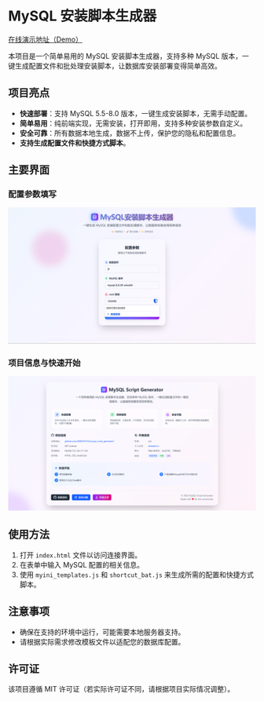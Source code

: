 # MySQL 安装脚本生成器

[在线演示地址（Demo）](http://mysql.aiheadn.cn/)

本项目是一个简单易用的 MySQL 安装脚本生成器，支持多种 MySQL 版本，一键生成配置文件和批处理安装脚本，让数据库安装部署变得简单高效。

## 项目亮点
- **快速部署**：支持 MySQL 5.5-8.0 版本，一键生成安装脚本，无需手动配置。
- **简单易用**：纯前端实现，无需安装，打开即用，支持多种安装参数自定义。
- **安全可靠**：所有数据本地生成，数据不上传，保护您的隐私和配置信息。
- **支持生成配置文件和快捷方式脚本**。

## 主要界面

### 配置参数填写
![配置参数填写界面](img/1.png)

### 项目信息与快速开始
![项目信息与快速开始界面](img/2.png)

## 使用方法
1. 打开 `index.html` 文件以访问连接界面。
2. 在表单中输入 MySQL 配置的相关信息。
3. 使用 `myini_templates.js` 和 `shortcut_bat.js` 来生成所需的配置和快捷方式脚本。

## 注意事项
- 确保在支持的环境中运行，可能需要本地服务器支持。
- 请根据实际需求修改模板文件以适配您的数据库配置。

## 许可证
该项目遵循 MIT 许可证（若实际许可证不同，请根据项目实际情况调整）。